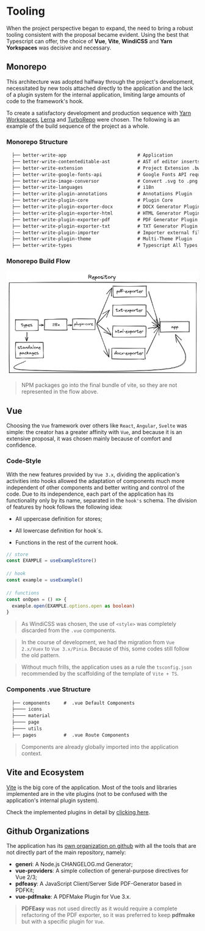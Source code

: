 # Tooling

When the project perspective began to expand, the need to bring a robust tooling consistent with the proposal became evident. Using the best that Typescript can offer, the choice of **Vue**, **Vite**, **WindiCSS** and **Yarn Yorkspaces** was decisive and necessary.

## Monorepo

This architecture was adopted halfway through the project's development, necessitated by new tools attached directly to the application and the lack of a plugin system for the internal application, limiting large amounts of code to the framework's hook.

To create a satisfactory development and production sequence with [Yarn Workspaces](https://classic.yarnpkg.com/lang/en/docs/workspaces/), [Lerna](https://lerna.js.org/) and [TurboRepo](https://turbo.build/) were chosen. The following is an example of the build sequence of the project as a whole.

### Monorepo Structure

```txt
  ├── better-write-app                          # Application
  ├── better-write-contenteditable-ast          # AST of editor inserts (bold, italics, underline...)
  ├── better-write-extension                    # Project Extension .bw
  ├── better-write-google-fonts-api             # Google Fonts API requests for PDF Generator.
  ├── better-write-image-conversor              # Convert .svg to .png and other utils
  ├── better-write-languages                    # i18n
  ├── better-write-plugin-annotations           # Annotations Plugin
  ├── better-write-plugin-core                  # Plugin Core
  ├── better-write-plugin-exporter-docx         # DOCX Generator Plugin
  ├── better-write-plugin-exporter-html         # HTML Generator Plugin
  ├── better-write-plugin-exporter-pdf          # PDF Generator Plugin
  ├── better-write-plugin-exporter-txt          # TXT Generator Plugin
  |── better-write-plugin-importer              # Importer external files
  ├── better-write-plugin-theme                 # Multi-Theme Plugin
  ├── better-write-types                        # Typescript All Types
```

### Monorepo Build Flow

![Monorepo Base Logic](../.github/monorepoflow.png)

> NPM packages go into the final bundle of vite, so they are not represented in the flow above.

## Vue

Choosing the `Vue` framework over others like `React`, `Angular`, `Svelte` was simple: the creator has a greater affinity with `Vue`, and because it is an extensive proposal, it was chosen mainly because of comfort and confidence.

### Code-Style

With the new features provided by `Vue 3.x`, dividing the application's activities into hooks allowed the adaptation of components much more independent of other components and better writing and control of the code. Due to its independence, each part of the application has its functionality only by its name, separated in the `hook's` schema. The division of features by hook follows the following idea:

- All uppercase definition for stores;

- All lowercase definition for hook`s.

- Functions in the rest of the current hook.

```ts
// store
const EXAMPLE = useExampleStore()

// hook
const example = useExample()

// functions
const onOpen = () => {
  example.open(EXAMPLE.options.open as boolean)
}
```

> As WindiCSS was chosen, the use of `<style>` was completely discarded from the `.vue` components.

> In the course of development, we had the migration from `Vue 2.x/Vuex` to `Vue 3.x/Pinia`. Because of this, some codes still follow the old pattern.

> Without much frills, the application uses as a rule the `tsconfig.json` recommended by the scaffolding of the template of `Vite + TS`.

### Components .vue Structure

```txt
  ├── components     #  .vue Default Components
  ├──── icons
  ├──── material
  ├──── page
  ├──── utils
  ├── pages          #  .vue Route Components
```

> Components are already globally imported into the application context.

## Vite and Ecosystem

[Vite](https://vitejs.dev/) is the big core of the application. Most of the tools and libraries implemented are in the vite plugins (not to be confused with the application's internal plugin system).

Check the implemented plugins in detail by [clicking here](https://github.com/Novout/betterwrite/blob/main/packages/better-write-app/vite.config.ts).

## Github Organizations

The application has its [own organization on github](https://github.com/betterwrite) with all the tools that are not directly part of the main repository, namely:

- **generi**: A Node.js CHANGELOG.md Generator;
- **vue-providers**: A simple collection of general-purpose directives for Vue 2/3;
- **pdfeasy**: A JavaScript Client/Server Side PDF-Generator based in PDFKit;
- **vue-pdfmake**: A PDFMake Plugin for Vue 3.x.

> **PDFEasy** was not used directly as it would require a complete refactoring of the PDF exporter, so it was preferred to keep **pdfmake** but with a specific plugin for `Vue`.